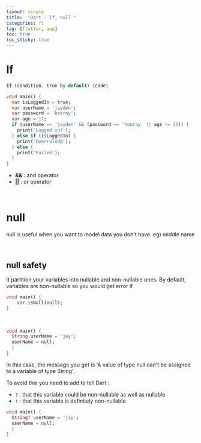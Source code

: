 ```yaml
---
layout: single
title:  "Dart - if, null "
categories: ft
tag: [flutter, app]
toc: true
toc_sticky: true
---
```


# If

```dart
if (condition, true by default) {code}
```

```dart
void main() {
  var isLoggedIn = true;
  var userName = 'jayden';
  var password = 'hooray';
  var age = 17;
  if (userName == 'jayden' && (password == 'hooray' || age != 20)) {
    print('Logged in!');
  } else if (isLoggedIn) {
    print('Overruled@');
  } else {
    print('Failed');
  }
}
```

- **&&** : and operator
- **||** : or operator

<br>

# null 

null is useful when you want to model data you don't have. eg) middle name

<br>

## null safety

It partition your variables into nullable and non-nullable ones. By default, variables are non-nullable so you would get error if

```dart
void main() {
	var isNull(null);
}
```

<br>

```dart
void main() {
  String userName = 'jay';
  userName = null;
  }
}
```

In this case, the message you get is 'A value of type null can't be assigned to a variable of type String'.

To avoid this you need to add to tell Dart :

- `?` :  that this variable could be non-nullable as well as nullable
- `!` : that this variable is definitely non-nullable

```dart
void main() {
  String? userName = 'jay';
  userName = null;
  }
}
```

